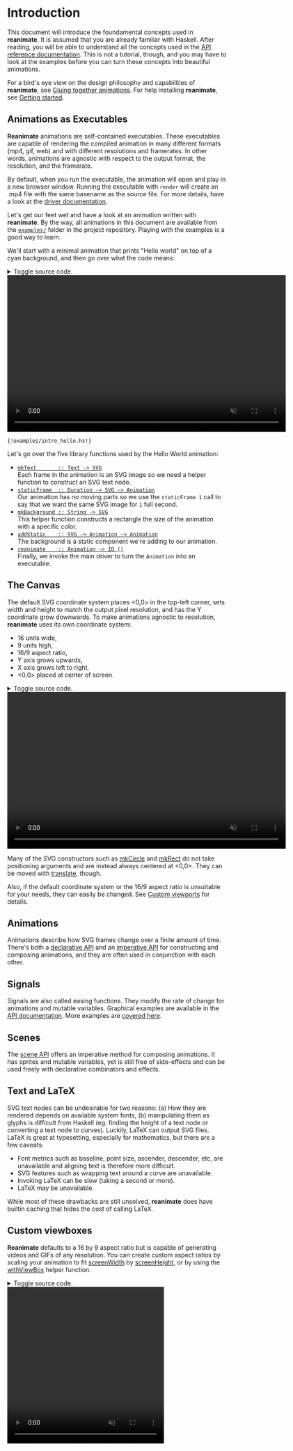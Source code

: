# Introduction

This document will introduce the foundamental concepts used in **reanimate**.
It is assumed that you are already familiar with Haskell. After reading, you will be able to understand all the concepts used in the [API reference documentation](http://hackage.haskell.org/package/reanimate/docs/Reanimate.html). This is not a tutorial, though, and you may have to look at the examples before you can turn these concepts into beautiful animations.

For a bird's eye view on the design philosophy and capabilities of **reanimate**, see [Gluing together animations](/glue_tut/). For help installing **reanimate**, see [Getting started](/#getting-started).

## Animations as Executables

**Reanimate** animations are self-contained executables. These executables are
capable of rendering the compiled animation in many different formats (mp4, gif, web)
and with different resolutions and framerates. In other words, animations are agnostic
with respect to the output format, the resolution, and the framerate.

By default, when you run the executable, the animation will open and play in a new browser window. Running the executable with `render` will create an .mp4 file with the same basename as the source file. For more details, have a look at the [driver documentation](http://hackage.haskell.org/package/reanimate/docs/Reanimate.html#v:reanimate).

Let's get our feet wet and have a look at an animation written with **reanimate**.
By the way, all animations in this document are available from the [`examples/`](https://github.com/Lemmih/reanimate/tree/master/examples) folder in the
project repository. Playing with the examples is a good way to learn.

We'll start with a minimal animation that prints "Hello world" on top of a cyan background, and then go over what the code means:

<details>
  <summary>Toggle source code.</summary>
  <pre><code class="haskell">{!examples/intro_hello.hs!}</code></pre>
</details>
<video width="640" height="360" muted autoplay loop>
  <source src="https://i.imgur.com/dJIl8dy.mp4">
</video><pre><code class="haskell">{!examples/intro_hello.hs!}</code></pre>

Let's go over the five library functions used by the Hello World animation:

* [`mkText       :: Text -> SVG`](http://hackage.haskell.org/package/reanimate/docs/Reanimate-Svg-Constructors.html#v:mkText)<br/>
   Each frame in the animation is an SVG image so we need a helper function to
   construct an SVG text node.
* [`staticFrame  :: Duration -> SVG -> Animation`](http://hackage.haskell.org/package/reanimate/docs/Reanimate.html#v:staticFrame)<br/>
   Our animation has no moving parts so we use the `staticFrame 1` call to
   say that we want the same SVG image for `1` full second.
* [`mkBackground :: String -> SVG`](http://hackage.haskell.org/package/reanimate/docs/Reanimate-Svg-Constructors.html#v:mkBackground)<br/>
   This helper function constructs a rectangle the size of the animation with a specific color.
* [`addStatic    :: SVG -> Animation -> Animation`](http://hackage.haskell.org/package/reanimate/docs/Reanimate.html#v:addStatic)<br/>
   The background is a static component we're adding to our animation.
* [`reanimate    :: Animation -> IO ()`](http://hackage.haskell.org/package/reanimate/docs/Reanimate.html#v:reanimate)<br/>
   Finally, we invoke the main driver to turn the `Animation` into an executable.

## The Canvas

The default SVG coordinate system places <0,0> in the top-left corner, sets width
and height to match the output pixel resolution, and has the Y coordinate grow downwards.
To make animations agnostic to resolution, **reanimate** uses its own coordinate system:

* 16 units wide,
* 9 units high,
* 16/9 aspect ratio,
* Y axis grows upwards,
* X axis grows left to right,
* <0,0> placed at center of screen.

<details>
  <summary>Toggle source code.</summary>
  <pre><code class="haskell">{!examples/intro_canvas.hs!}</code></pre>
</details>
<video width="640" height="360" muted autoplay loop>
  <source src="https://i.imgur.com/E2hrppM.mp4">
</video><br/>

Many of the SVG constructors such as [mkCircle](http://hackage.haskell.org/package/reanimate/docs/Reanimate-Svg-Constructors.html#v:mkCircle) and [mkRect](http://hackage.haskell.org/package/reanimate/docs/Reanimate-Svg-Constructors.html#v:mkRect) do not take positioning arguments and are instead always centered at <0,0>. They can be moved with [translate](http://hackage.haskell.org/package/reanimate/docs/Reanimate-Svg-Constructors.html#v:translate), though.

Also, if the default coordinate system or the 16/9 aspect ratio is unsuitable for your needs, they can easily be changed. See [Custom viewports](#custom-viewports) for details.

## Animations

Animations describe how SVG frames change over a finite amount of time. There's both a [declarative API](http://hackage.haskell.org/package/reanimate/docs/Reanimate.html#g:2) and an [imperative API](http://hackage.haskell.org/package/reanimate/docs/Reanimate.html#g:4) for constructing and composing animations, and they are often used in conjunction with each other.

## Signals

Signals are also called easing functions. They modify the rate of change for animations and mutable variables. Graphical examples are available in the [API documentation](http://hackage.haskell.org/package/reanimate/docs/Reanimate.html#g:3). More examples are [covered here](https://easings.net/).

## Scenes

The [scene API](http://hackage.haskell.org/package/reanimate/docs/Reanimate.html#g:4) offers an imperative method for composing animations. It has sprites and mutable variables, yet is still free of side-effects and can be used freely with declarative combinators and effects.

## Text and LaTeX

SVG text nodes can be undesirable for two reasons: (a) How they are rendered depends on available system fonts, (b) manipulating them as glyphs is difficult from Haskell (eg. finding the height of a text node or converting a text node to curves). Luckily, LaTeX can output SVG files. LaTeX is great at typesetting, especially for mathematics, but there are a few caveats:

 * Font metrics such as baseline, point size, ascender, descender, etc, are unavailable and aligning text is therefore more difficult.
 * SVG features such as wrapping text around a curve are unavailable.
 * Invoking LaTeX can be slow (taking a second or more).
 * LaTeX may be unavailable.

 While most of these drawbacks are still unsolved, **reanimate** does have builtin caching that hides the cost of calling LaTeX.

## Custom viewboxes

**Reanimate** defaults to a 16 by 9 aspect ratio but is capable of generating videos and GIFs of any resolution. You can create custom aspect ratios by scaling your animation to fit
[screenWidth](http://hackage.haskell.org/package/reanimate/docs/Reanimate.html#v:screenWidth) by [screenHeight](http://hackage.haskell.org/package/reanimate/docs/Reanimate.html#v:screenHeight), or by using the [withViewBox](http://hackage.haskell.org/package/reanimate/docs/Reanimate-Svg-Constructors.html#v:withViewBox) helper function.

<details>
  <summary>Toggle source code.</summary>
  <pre><code class="haskell">{!examples/intro_canvas_square.hs!}</code></pre>
</details>
<video width="360" height="360" muted autoplay loop>
  <source src="https://i.imgur.com/XaKIn8W.mp4">
</video>
